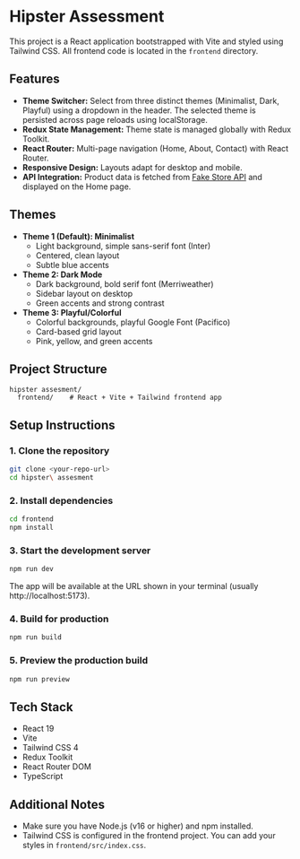 # Hipster Assessment

This project is a React application bootstrapped with Vite and styled using Tailwind CSS. All frontend code is located in the `frontend` directory.

## Features

- **Theme Switcher:** Select from three distinct themes (Minimalist, Dark, Playful) using a dropdown in the header. The selected theme is persisted across page reloads using localStorage.
- **Redux State Management:** Theme state is managed globally with Redux Toolkit.
- **React Router:** Multi-page navigation (Home, About, Contact) with React Router.
- **Responsive Design:** Layouts adapt for desktop and mobile.
- **API Integration:** Product data is fetched from [Fake Store API](https://fakestoreapi.com/products) and displayed on the Home page.

## Themes

- **Theme 1 (Default): Minimalist**
  - Light background, simple sans-serif font (Inter)
  - Centered, clean layout
  - Subtle blue accents
- **Theme 2: Dark Mode**
  - Dark background, bold serif font (Merriweather)
  - Sidebar layout on desktop
  - Green accents and strong contrast
- **Theme 3: Playful/Colorful**
  - Colorful backgrounds, playful Google Font (Pacifico)
  - Card-based grid layout
  - Pink, yellow, and green accents

## Project Structure

```
hipster assesment/
  frontend/    # React + Vite + Tailwind frontend app
```

## Setup Instructions

### 1. Clone the repository
```bash
git clone <your-repo-url>
cd hipster\ assesment
```

### 2. Install dependencies
```bash
cd frontend
npm install
```

### 3. Start the development server
```bash
npm run dev
```

The app will be available at the URL shown in your terminal (usually http://localhost:5173).

### 4. Build for production
```bash
npm run build
```

### 5. Preview the production build
```bash
npm run preview
```

## Tech Stack
- React 19
- Vite
- Tailwind CSS 4
- Redux Toolkit
- React Router DOM
- TypeScript

## Additional Notes
- Make sure you have Node.js (v16 or higher) and npm installed.
- Tailwind CSS is configured in the frontend project. You can add your styles in `frontend/src/index.css`.
